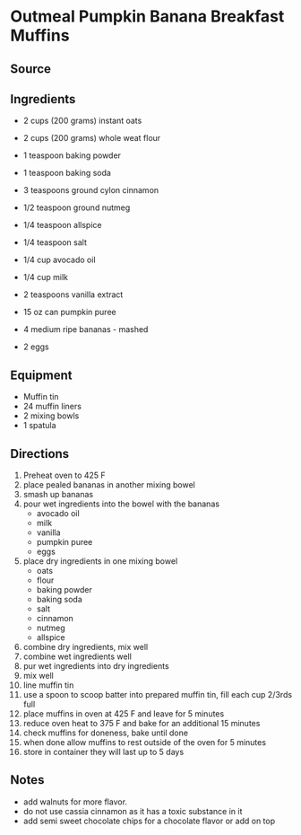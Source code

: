---
---

# Outmeal Pumpkin Banana Breakfast Muffins

## Source

## Ingredients

- 2 cups (200 grams) instant oats
- 2 cups (200 grams) whole weat flour
- 1 teaspoon baking powder
- 1 teaspoon baking soda
- 3 teaspoons ground cylon cinnamon
- 1/2 teaspoon ground nutmeg
- 1/4 teaspoon allspice
- 1/4 teaspoon salt


- 1/4 cup avocado oil
- 1/4 cup milk
- 2 teaspoons vanilla extract
- 15 oz can pumpkin puree
- 4 medium ripe bananas - mashed
- 2 eggs

## Equipment

- Muffin tin
- 24 muffin liners
- 2 mixing bowls
- 1 spatula

## Directions

1. Preheat oven to 425 F
1. place pealed bananas in another mixing bowel
1. smash up bananas
1. pour wet ingredients into the bowel with the bananas
    - avocado oil
    - milk
    - vanilla
    - pumpkin puree
    - eggs
1. place dry ingredients in one mixing bowel
    - oats
    - flour
    - baking powder
    - baking soda
    - salt
    - cinnamon
    - nutmeg
    - allspice
1. combine dry ingredients, mix well
1. combine wet ingredients well
1. pur wet ingredients into dry ingredients
1. mix well
1. line muffin tin
1. use a spoon to scoop batter into prepared muffin tin, fill each cup 2/3rds full
1. place muffins in oven at 425 F and leave for 5 minutes
1. reduce oven heat to 375 F and bake for an additional 15 minutes
1. check muffins for doneness, bake until done
1. when done allow muffins to rest outside of the oven for 5 minutes
1. store in container they will last up to 5 days

## Notes

- add walnuts for more flavor.
- do not use cassia cinnamon as it has a toxic substance in it
- add semi sweet chocolate chips for a chocolate flavor or add on top
